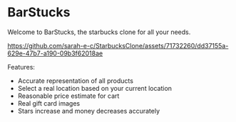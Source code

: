 # BarStucks
Welcome to BarStucks, the starbucks clone for all your needs.


https://github.com/sarah-e-c/StarbucksClone/assets/71732260/dd37155a-629e-47b7-a190-09b3f62018ae


Features:
- Accurate representation of all products
- Select a real location based on your current location 
- Reasonable price estimate for cart
- Real gift card images
- Stars increase and money decreases accurately
